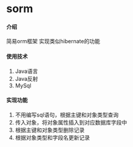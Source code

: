 # sorm

#### 介绍
简易orm框架
实现类似hibernate的功能

#### 使用技术
1. Java语言
2. Java反射
3. MySql

#### 实现功能
1. 不用编写sql语句，根据主键和对象类型查询
2. 传入对象，将对象属性插入到对应数据库字段中
3. 根据主键和对象类型删除记录
4. 根据对象类型和字段名更新记录



